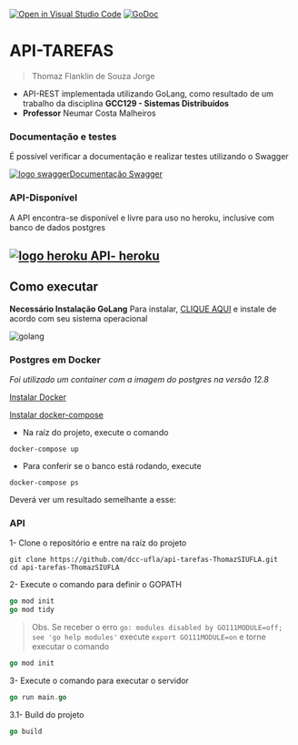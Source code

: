 [![Open in Visual Studio Code](https://classroom.github.com/assets/open-in-vscode-f059dc9a6f8d3a56e377f745f24479a46679e63a5d9fe6f495e02850cd0d8118.svg)](https://classroom.github.com/online_ide?assignment_repo_id=5989683&assignment_repo_type=AssignmentRepo)
[![GoDoc](https://godoc.org/github.com/dgraph-io/dgo?status.svg)](https://godoc.org/github.com/dgraph-io/dgo)





# API-TAREFAS
> Thomaz Flanklin de Souza Jorge

* API-REST implementada utilizando GoLang, como resultado de um trabalho da disciplina **GCC129 - Sistemas Distribuídos** 
* **Professor** Neumar Costa Malheiros

### Documentação e testes
É possível verificar a documentação e realizar testes utilizando o Swagger

[![logo swagger](https://emojis.slackmojis.com/emojis/images/1582769394/7925/swagger.png?1582769394)Documentação Swagger](https://app.swaggerhub.com/apis-docs/ThomazSIUFLA/API-TAREFAS-ThomazSIUFLA/1.0.1)

### API-Disponível
A API encontra-se disponível e livre para uso no heroku, inclusive com banco de dados postgres

## [ ![logo heroku](https://emojis.slackmojis.com/emojis/images/1465929657/511/heroku.png?1465929657) API- heroku](https://api-tarefas2.herokuapp.com/tarefas/)

## Como executar

**Necessário Instalação GoLang**
Para instalar, [CLIQUE AQUI](https://golang.org/doc/install) e instale de acordo com seu sistema operacional

![golang](https://emojis.slackmojis.com/emojis/images/1454546974/291/golang.png?1454546974)

### Postgres em Docker
*Foi utilizado um container com a imagem do postgres na versão 12.8*

[Instalar Docker](https://docs.docker.com/engine/install/)

[Instalar docker-compose](https://docs.docker.com/compose/install/)

* Na raíz do projeto, execute o comando 
```docker
docker-compose up
```
  - Para conferir se o banco está rodando, execute
  ```docker
  docker-compose ps
  ```
  Deverá ver um resultado semelhante a esse:



### API
1- Clone o repositório e entre na raíz do projeto

```git
git clone https://github.com/dcc-ufla/api-tarefas-ThomazSIUFLA.git
cd api-tarefas-ThomazSIUFLA
```

2- Execute o comando para definir o GOPATH

```go
go mod init
go mod tidy
```
> Obs. Se receber o erro `go: modules disabled by GO111MODULE=off; see 'go help modules'` execute `export GO111MODULE=on` e torne executar o comando 
```go
go mod init
```

3- Execute o comando para executar o servidor

```go
go run main.go
```

3.1- Build do projeto

```go
go build
```
